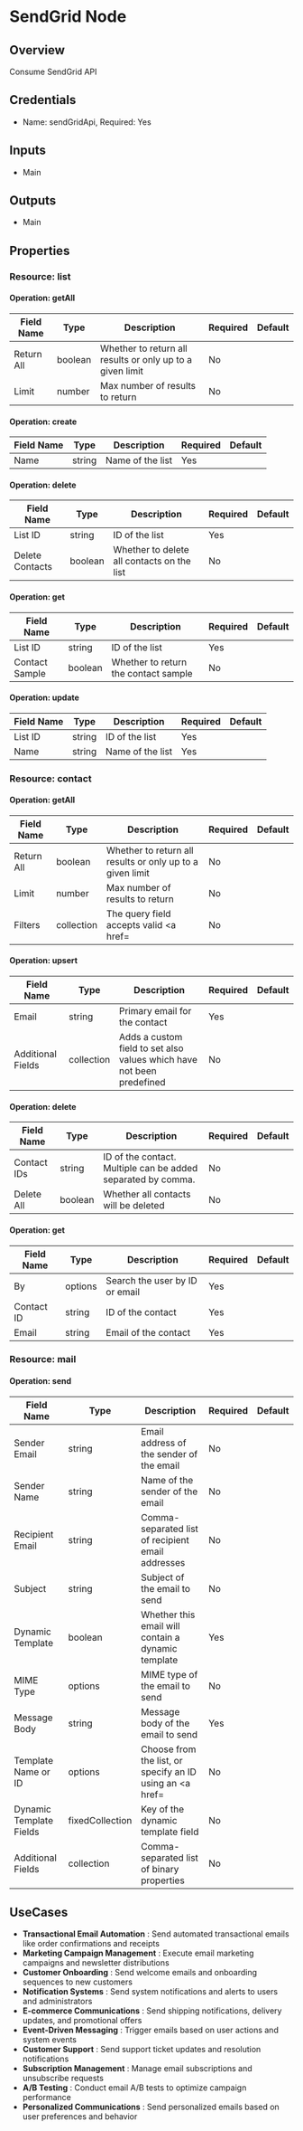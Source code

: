 # SendGrid Node

## Overview

Consume SendGrid API

## Credentials

- Name: sendGridApi, Required: Yes

## Inputs

- Main

## Outputs

- Main

## Properties

### Resource: list

#### Operation: getAll

| Field Name | Type | Description | Required | Default |
|---|---|---|---|---|
| Return All | boolean | Whether to return all results or only up to a given limit | No |  |
| Limit | number | Max number of results to return | No |  |

#### Operation: create

| Field Name | Type | Description | Required | Default |
|---|---|---|---|---|
| Name | string | Name of the list | Yes |  |

#### Operation: delete

| Field Name | Type | Description | Required | Default |
|---|---|---|---|---|
| List ID | string | ID of the list | Yes |  |
| Delete Contacts | boolean | Whether to delete all contacts on the list | No |  |

#### Operation: get

| Field Name | Type | Description | Required | Default |
|---|---|---|---|---|
| List ID | string | ID of the list | Yes |  |
| Contact Sample | boolean | Whether to return the contact sample | No |  |

#### Operation: update

| Field Name | Type | Description | Required | Default |
|---|---|---|---|---|
| List ID | string | ID of the list | Yes |  |
| Name | string | Name of the list | Yes |  |

### Resource: contact

#### Operation: getAll

| Field Name | Type | Description | Required | Default |
|---|---|---|---|---|
| Return All | boolean | Whether to return all results or only up to a given limit | No |  |
| Limit | number | Max number of results to return | No |  |
| Filters | collection | The query field accepts valid <a href= | No |  |

#### Operation: upsert

| Field Name | Type | Description | Required | Default |
|---|---|---|---|---|
| Email | string | Primary email for the contact | Yes |  |
| Additional Fields | collection | Adds a custom field to set also values which have not been predefined | No |  |

#### Operation: delete

| Field Name | Type | Description | Required | Default |
|---|---|---|---|---|
| Contact IDs | string | ID of the contact. Multiple can be added separated by comma. | No |  |
| Delete All | boolean | Whether all contacts will be deleted | No |  |

#### Operation: get

| Field Name | Type | Description | Required | Default |
|---|---|---|---|---|
| By | options | Search the user by ID or email | Yes |  |
| Contact ID | string | ID of the contact | Yes |  |
| Email | string | Email of the contact | Yes |  |

### Resource: mail

#### Operation: send

| Field Name | Type | Description | Required | Default |
|---|---|---|---|---|
| Sender Email | string | Email address of the sender of the email | No |  |
| Sender Name | string | Name of the sender of the email | No |  |
| Recipient Email | string | Comma-separated list of recipient email addresses | No |  |
| Subject | string | Subject of the email to send | No |  |
| Dynamic Template | boolean | Whether this email will contain a dynamic template | Yes |  |
| MIME Type | options | MIME type of the email to send | No |  |
| Message Body | string | Message body of the email to send | Yes |  |
| Template Name or ID | options | Choose from the list, or specify an ID using an <a href= | No |  |
| Dynamic Template Fields | fixedCollection | Key of the dynamic template field | No |  |
| Additional Fields | collection | Comma-separated list of binary properties | No |  |

## UseCases

- **Transactional Email Automation** : Send automated transactional emails like order confirmations and receipts
- **Marketing Campaign Management** : Execute email marketing campaigns and newsletter distributions
- **Customer Onboarding** : Send welcome emails and onboarding sequences to new customers
- **Notification Systems** : Send system notifications and alerts to users and administrators
- **E-commerce Communications** : Send shipping notifications, delivery updates, and promotional offers
- **Event-Driven Messaging** : Trigger emails based on user actions and system events
- **Customer Support** : Send support ticket updates and resolution notifications
- **Subscription Management** : Manage email subscriptions and unsubscribe requests
- **A/B Testing** : Conduct email A/B tests to optimize campaign performance
- **Personalized Communications** : Send personalized emails based on user preferences and behavior

